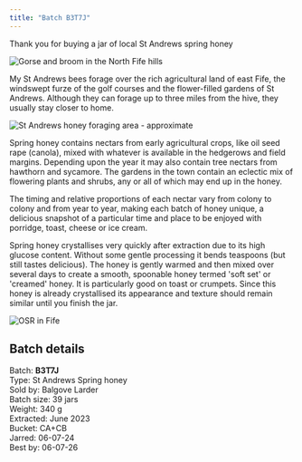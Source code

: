 ```yaml
---
title: "Batch B3T7J"
---
```


Thank you for buying a jar of local St Andrews spring honey

![Gorse and broom in the North Fife hills](/images/fife/170604-04.jpg)

My St Andrews bees forage over the rich agricultural land of east Fife, the windswept  furze of the golf courses and the flower-filled gardens of St Andrews. Although they can forage up to three miles from the hive, they usually stay closer to home. 

![St Andrews honey foraging area - approximate](/images/standrews/StAndrewsMap.png)

Spring honey contains nectars from early agricultural crops, like oil seed rape (canola), mixed with whatever is available in the hedgerows and field margins. Depending upon the year it may also contain tree nectars from hawthorn and sycamore. The gardens in the town contain an eclectic mix of flowering plants and shrubs, any or all of which may end up in the honey. 

The timing and relative proportions of each nectar vary from colony to colony and from year to year, making each batch of honey unique, a delicious snapshot of a particular time and place to be enjoyed with porridge, toast, cheese or ice cream.

Spring honey crystallises very quickly after extraction due to its high glucose content. Without some gentle processing it bends teaspoons (but still tastes delicious). The honey is gently warmed and then mixed over several days to create a smooth, spoonable honey termed 'soft set' or 'creamed' honey. It is particularly good on toast or crumpets. Since this honey is already crystallised its appearance and texture should remain similar until you finish the jar.

![OSR in Fife](/images/fife/160521-26.jpg)

## Batch details

Batch: **B3T7J**<BR>
Type: St Andrews Spring honey<BR>
Sold by: Balgove Larder<BR>
Batch size: 39 jars<BR>
Weight: 340 g<BR>
Extracted: June 2023<BR>
Bucket: CA+CB<BR>
Jarred: 06-07-24<BR>
Best by: 06-07-26